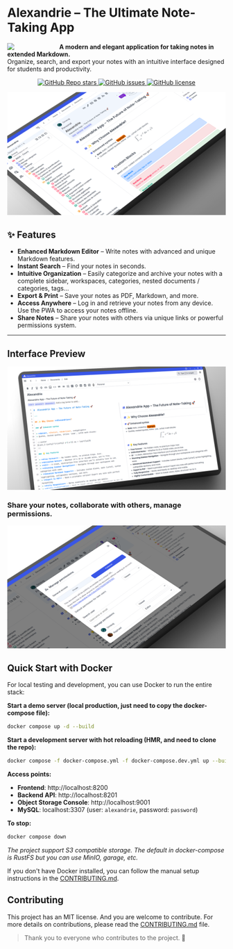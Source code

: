 # Alexandrie – The Ultimate Note-Taking App

<img src="./frontend/public/Logo/Alexandrie-logo-dark.png" width="120" align="left">

<b>A modern and elegant application for taking notes in extended Markdown.</b><br>
Organize, search, and export your notes with an intuitive interface designed for students and productivity.

<p align="center">
  <a href="https://github.com/Smaug6739/Alexandrie/stargazers">
    <img alt="GitHub Repo stars" src="https://img.shields.io/github/stars/Smaug6739/Alexandrie?style=social">
  </a>
  <a href="https://github.com/Smaug6739/Alexandrie/issues">
    <img alt="GitHub issues" src="https://img.shields.io/github/issues/Smaug6739/Alexandrie">
  </a>
  <a href="https://github.com/Smaug6739/Alexandrie/blob/main/LICENSE">
    <img alt="GitHub license" src="https://img.shields.io/github/license/Smaug6739/Alexandrie">
  </a>
</p>

![alexandrie-hub fr_dashboard_docs_218914302160015361](.github/present.png)

## ✨ Features

- **Enhanced Markdown Editor** – Write notes with advanced and unique Markdown features.
- **Instant Search** – Find your notes in seconds.
- **Intuitive Organization** – Easily categorize and archive your notes with a complete sidebar, workspaces, categories, nested documents / categories, tags...
- **Export & Print** – Save your notes as PDF, Markdown, and more.
- **Access Anywhere** – Log in and retrieve your notes from any device. Use the PWA to access your notes offline.
- **Share Notes** – Share your notes with others via unique links or powerful permissions system.

---

## Interface Preview

![Interface 2](./frontend/public/screenshots/mock/2.png)

### Share your notes, collaborate with others, manage permissions.

![Interface 3](./frontend/public/screenshots/mock/3.png)

## Quick Start with Docker

For local testing and development, you can use Docker to run the entire stack:

**Start a demo server (local production, just need to copy the docker-compose file):**

```bash
docker compose up -d --build
```

**Start a development server with hot reloading (HMR, and need to clone the repo):**

```bash
docker compose -f docker-compose.yml -f docker-compose.dev.yml up --build
```

**Access points:**

- **Frontend**: http://localhost:8200
- **Backend API**: http://localhost:8201
- **Object Storage Console**: http://localhost:9001
- **MySQL**: localhost:3307 (user: `alexandrie`, password: `password`)

**To stop:**

```bash
docker compose down
```

_The project support S3 compatible storage. The default in docker-compose is RustFS but you can use MinIO, garage, etc._

If you don't have Docker installed, you can follow the manual setup instructions in the [CONTRIBUTING.md](./CONTRIBUTING.md).

## Contributing

This project has an MIT license. And you are welcome to contribute.
For more details on contributions, please read the [CONTRIBUTING.md](./CONTRIBUTING.md) file.

> Thank you to everyone who contributes to the project. 🎉
